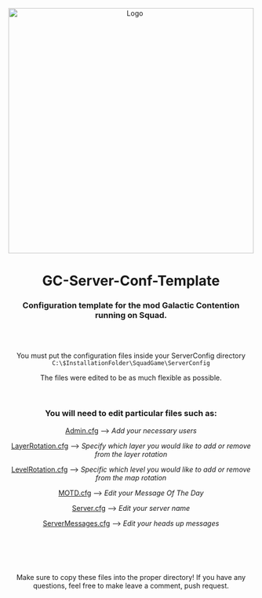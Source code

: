 <div align="center">

<img src="Logo/GC_Logo.png" alt="Logo" width="500"/>

# GC-Server-Conf-Template

### Configuration template for the mod Galactic Contention running on Squad.

<br><br>

You must put the configuration files inside your ServerConfig directory ```C:\$InstallationFolder\SquadGame\ServerConfig```

The files were edited to be as much flexible as possible.

<br>


### You will need to edit particular files such as:

[Admin.cfg](https://github.com/Buff-original/GC-Server-Conf-Template/blob/main/ServerConfig/Admins.cfg) --> *Add your necessary users*

[LayerRotation.cfg](https://github.com/Buff-original/GC-Server-Conf-Template/blob/main/ServerConfig/LayerRotation.cfg) --> *Specify which layer you would like to add or remove from the layer rotation*

[LevelRotation.cfg](https://github.com/Buff-original/GC-Server-Conf-Template/blob/main/ServerConfig/LevelRotation.cfg) --> *Specific which level you would like to add or remove from the map rotation*

[MOTD.cfg](https://github.com/Buff-original/GC-Server-Conf-Template/blob/main/ServerConfig/MOTD.cfg) --> *Edit your Message Of The Day*

[Server.cfg](https://github.com/Buff-original/GC-Server-Conf-Template/blob/main/ServerConfig/Server.cfg) --> *Edit your server name*

[ServerMessages.cfg](https://github.com/Buff-original/GC-Server-Conf-Template/blob/main/ServerConfig/ServerMessages.cfg) --> *Edit your heads up messages*

<br>
  
<br><br>

Make sure to copy these files into the proper directory! If you have any questions, feel free to make leave a comment, push request.
